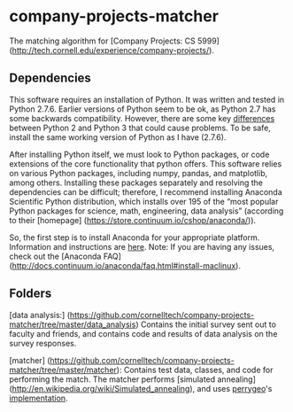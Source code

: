 company-projects-matcher
========================

The matching algorithm for [Company Projects: CS 5999] (http://tech.cornell.edu/experience/company-projects/).

Dependencies
------------
This software requires an installation of Python. It was written and tested in Python 2.7.6. Earlier versions of Python seem to be ok, as Python 2.7 has some backwards compatibility. However, there are some key [differences](https://wiki.python.org/moin/Python2orPython3) between Python 2 and Python 3 that could cause problems. To be safe, install the same working version of Python as I have (2.7.6).


After installing Python itself, we must look to Python packages, or code extensions of the core functionality that python offers. This software relies on various Python packages, including numpy, pandas, and matplotlib, among others. Installing these packages separately and resolving the dependencies can be difficult; therefore, I recommend installing Anaconda Scientific Python distribution, which installs over 195 of the “most popular Python packages for science, math, engineering, data analysis” (according to their [homepage] (https://store.continuum.io/cshop/anaconda/)).

So, the first step is to install Anaconda for your appropriate platform. Information and instructions are [here](http://continuum.io/downloads).
Note: If you are having any issues, check out the [Anaconda FAQ] (http://docs.continuum.io/anaconda/faq.html#install-maclinux).

Folders
--------
[data analysis:] (https://github.com/cornelltech/company-projects-matcher/tree/master/data_analysis) Contains the initial survey sent out to faculty and friends, and contains code and results of data analysis on the survey responses. 

[matcher] (https://github.com/cornelltech/company-projects-matcher/tree/master/matcher): Contains test data, classes, and code for performing the match. The matcher performs [simulated annealing] (http://en.wikipedia.org/wiki/Simulated_annealing), and uses [perrygeo](https://github.com/perrygeo)'s [implementation](https://github.com/perrygeo/python-simulated-annealing).



